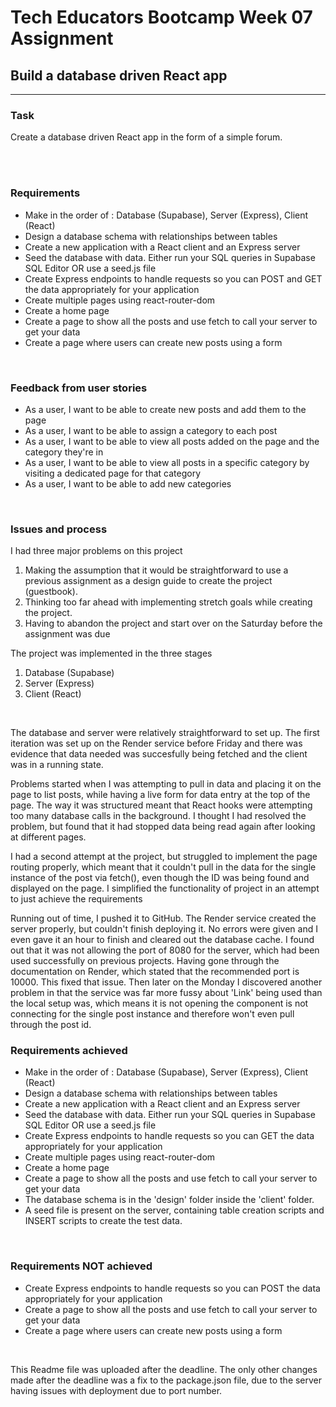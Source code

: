 # Tech Educators Bootcamp Week 07 Assignment


## Build a database driven React app
------------------------------------

### Task

Create a database driven React app in the form of a simple forum.

<br>
<br>

### Requirements

- Make in the order of : Database (Supabase), Server (Express), Client (React)
- Design a database schema with relationships between tables
- Create a new application with a React client and an Express server
- Seed the database with data. Either run your SQL queries in Supabase SQL Editor OR use a seed.js file
- Create Express endpoints to handle requests so you can POST and GET the data appropriately for your application
- Create multiple pages using react-router-dom
- Create a home page
- Create a page to show all the posts and use fetch to call your server to get your data
- Create a page where users can create new posts using a form


<br>

### Feedback from user stories


- As a user, I want to be able to create new posts and add them to the page
- As a user, I want to be able to assign a category to each post
- As a user, I want to be able to view all posts added on the page and the category they're in
- As a user, I want to be able to view all posts in a specific category by visiting a dedicated page for that category
- As a user, I want to be able to add new categories
<br>


### Issues and process

I had three major problems on this project

1. Making the assumption that it would be straightforward to use a previous assignment as a design guide to create the project (guestbook).
2. Thinking too far ahead with implementing stretch goals while creating the project.
3. Having to abandon the project and start over on the Saturday before the assignment was due


The project was implemented in the three stages

1. Database (Supabase)
2. Server (Express) 
3. Client (React)
<br>

The database and server were relatively straightforward to set up.
The first iteration was set up on the Render service before Friday and there was evidence that data needed was succesfully being fetched and the client was in a running state.

Problems started when I was attempting to pull in data and placing it on the page to list posts, while having a live form for data entry at the top of the page. The way it was structured meant that React hooks were attempting too many database calls in the background. I thought I had resolved the problem, but found that it had stopped data being read again after looking at different pages. 

I had a second attempt at the project, but struggled to implement the page routing properly, which meant that it couldn't pull in the data for the single instance of the post via fetch(), even though the ID was being found and displayed on the page. I simplified the functionality of project in an attempt to just achieve the requirements

Running out of time, I pushed it to GitHub. The Render service created the server properly, but couldn't finish deploying it. No errors were given and I even gave it an hour to finish and cleared out the database cache. I found out that it was not allowing the port of 8080 for the server, which had been used successfully on previous projects. Having gone through the documentation on Render, which stated that the recommended port is 10000. This fixed that issue.
Then later on the Monday I discovered another problem in that the service was far more fussy about 'Link' being used than the local setup was, which means it is not opening the component is not connecting for the single post instance and therefore won't even pull through the post id.
<br>

### Requirements achieved

- Make in the order of : Database (Supabase), Server (Express), Client (React)
- Design a database schema with relationships between tables
- Create a new application with a React client and an Express server
- Seed the database with data. Either run your SQL queries in Supabase SQL Editor OR use a seed.js file
- Create Express endpoints to handle requests so you can GET the data appropriately for your application
- Create multiple pages using react-router-dom
- Create a home page
- Create a page to show all the posts and use fetch to call your server to get your data
- The database schema is in the 'design' folder inside the 'client' folder.
- A seed file is present on the server, containing table creation scripts and INSERT scripts to create the test data.
<br>

### Requirements NOT achieved

- Create Express endpoints to handle requests so you can POST the data appropriately for your application
- Create a page to show all the posts and use fetch to call your server to get your data
- Create a page where users can create new posts using a form
<br>

This Readme file was uploaded after the deadline.
The only other changes made after the deadline was a fix to the package.json file, due to the server having issues with deployment due to port number.